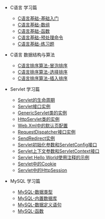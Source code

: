 * C语言 学习篇
    * [C语言基础-基础入门](c-tech/0001-C-Base.md)
    * [C语言基础-数组](c-tech/0002-C-Array.md)
    * [C语言基础-函数](c-tech/0003-C-Function.md)
	* [C语言基础-预处理命令](c-tech/0004-C-Define.md)
	* [C语言基础-练习题](c-tech/0005-C-Exercise.md)
	
* C语言 数据结构与算法
    * [C语言排序算法-冒泡排序](arithmetic-tech/0001-C-Bubble-Sort.md)
    * [C语言排序算法-选择排序](arithmetic-tech/0002-C-Selection-Sort.md)
    * [C语言排序算法-插入排序](arithmetic-tech/0003-C-Insertion-Sort.md)
	
* Servlet 学习篇
    * [Servlet的生命周期](servlet-tech/00001-Life-cycle-of-a-servlet.md)
    * [Servlet接口实例](servlet-tech/00002-Servlet-interface-in-java-with-example.md)
    * [GenericServlet类的实例](servlet-tech/00004-GenericServlet-class-in-java-with-example.md)
	* [HttpServlet类的实例](servlet-tech/00005-HttpServlet-class-in-java-with-example.md)
	* [Web.Xml中的默认页配置](servlet-tech/00006-welcome-file-list-in-web-xml-with-example.md)
	* [RequestDispatcher接口实例](servlet-tech/00007-RequestDispatcher-interface-with-example.md)
	* [SendRedirect实例](servlet-tech/00008-sendRedirect-in-servlet-with-example.md)
	* [Servlet初始化参数和ServletConfig接口](servlet-tech/00009-ServletServletConfig-example.md)
	* [Servlet上下文参数和ServletContext接口](servlet-tech/00010-Servlet-context-example.md)
	* [Servlet Hello World使用注释的示例](servlet-tech/00011-Servlet-Hello-World-Example-Using-Annotation.md)
	* [Servlet中的Cookie](servlet-tech/00012-Session-management-and-cookies-in-servlet-with-example.md)
	* [Servlet中的HttpSession](servlet-tech/00013-HttpSession-In-Servlet.md)
	
* MySQL 学习篇
    * [MySQL-数据类型](mysql-tech/0001-MySQL-DataType.md)
    * [MySQL-内置数据库](mysql-tech/0002-MySQL-Inner-DataBases.md)
    * [MySQL-数据定义语句](mysql-tech/0003-MySQL-SQL-Normal.md)
	* [MySQL-函数](mysql-tech/0004-MySQL-FUNCTION_ONE.md)
